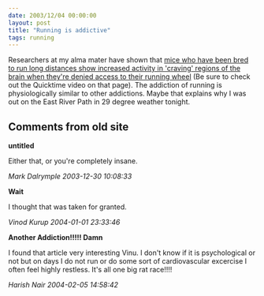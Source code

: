 ```yaml
---
date: 2003/12/04 00:00:00
layout: post
title: "Running is addictive"
tags: running
---
```


Researchers at my alma mater have shown that [mice who have been bred to run long distances show increased activity in 'craving' regions of the brain when they're denied access to their running wheel](http://www.news.wisc.edu/9208.html) (Be sure to check out the Quicktime video on that page). The addiction of running is physiologically similar to other addictions. Maybe that explains why I was out on the East River Path in 29 degree weather tonight.

<div id="comment-box">
<h2>Comments from old site</h2>

<div class="one-comment">
<p><b>untitled</b></p>
<p>
Either that, or you're completely insane.
</p>
<address class="signature">
<span class="author">Mark Dalrymple</span>
<span class="date">2003-12-30 10:08:33</span>
</address>
</div>

<div class="my-comment">
<p><b>Wait</b></p>
<p>
I thought that was taken for granted.
</p>
<address class="signature">
<span class="author">Vinod Kurup</span>
<span class="date">2004-01-01 23:33:46</span>
</address>
</div>

<div class="one-comment">
<p><b>Another Addiction!!!!! Damn</b></p>
<p>
I found that article very interesting Vinu.  I don't know if it is
psychological or not but on days I do not run or do some sort of
cardiovascular excercise I often feel highly restless.  It's all one
big rat race!!!!
</p>
<address class="signature">
<span class="author">Harish Nair</span>
<span class="date">2004-02-05 14:58:42</span>
</address>
</div>

</div>
